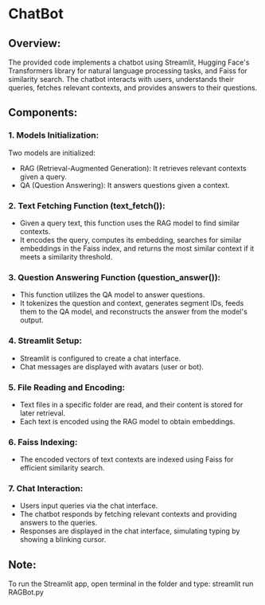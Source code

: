 # ChatBot
## Overview:
The provided code implements a chatbot using Streamlit, Hugging Face's Transformers library for natural language processing tasks, and Faiss for similarity search. The chatbot interacts with users, understands their queries, fetches relevant contexts, and provides answers to their questions.
## Components:
### 1. Models Initialization:
 Two models are initialized:
 - RAG (Retrieval-Augmented Generation): It retrieves relevant contexts given a query.
 - QA (Question Answering): It answers questions given a context.
### 2. Text Fetching Function (text_fetch()):
 - Given a query text, this function uses the RAG model to find similar contexts.
 - It encodes the query, computes its embedding, searches for similar embeddings in the Faiss index, and returns the most similar context if it meets a similarity threshold.
### 3. Question Answering Function (question_answer()):
 - This function utilizes the QA model to answer questions.
 - It tokenizes the question and context, generates segment IDs, feeds them to the QA model, and reconstructs the answer from the model's output.
### 4. Streamlit Setup:
 - Streamlit is configured to create a chat interface.
 - Chat messages are displayed with avatars (user or bot).
### 5. File Reading and Encoding:
 - Text files in a specific folder are read, and their content is stored for later retrieval.
 - Each text is encoded using the RAG model to obtain embeddings.
### 6. Faiss Indexing:
 - The encoded vectors of text contexts are indexed using Faiss for efficient similarity search.
### 7. Chat Interaction:
 - Users input queries via the chat interface.
 - The chatbot responds by fetching relevant contexts and providing answers to the queries.
 - Responses are displayed in the chat interface, simulating typing by showing a blinking cursor.

## Note:
To run the Streamlit app, open terminal in the folder and type: streamlit run RAGBot.py
